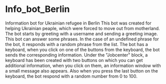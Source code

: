 # Info_bot_Berlin
Information bot for Ukrainian refugee in Berlin
This bot was created for helping Ukrainian peaple, which were forced to move out from motherland.
The bot starts by greeting with a username and sending a greeting image. This bot can answer some phrases. 
In the case of an undefined phrase for the bot, it responds with a random phrase from the list.
The bot has a keyboard, when you click on one of the buttons from the keyboard, the bot sends the corresponding information. 
Under the "Jobcenter" block, a keyboard has been created with two buttons on which you can get additional information, when you click on them, an information window with a small message also appears.
Also when you press the last button on the keyboard, the bot respond with a random number from 0 to 100.
